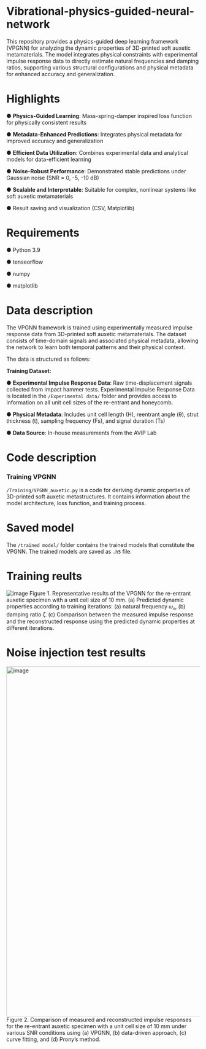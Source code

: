 # Vibrational-physics-guided-neural-network
This repository provides a physics-guided deep learning framework (VPGNN) for analyzing the dynamic properties of 3D-printed soft auxetic metamaterials. The model integrates physical constraints with experimental impulse response data to directly estimate natural frequencies and damping ratios, supporting various structural configurations and physical metadata for enhanced accuracy and generalization.

# Highlights
● **Physics-Guided Learning**: Mass-spring-damper inspired loss function for physically consistent results

● **Metadata-Enhanced Predictions**: Integrates physical metadata for improved accuracy and generalization

● **Efficient Data Utilization**: Combines experimental data and analytical models for data-efficient learning

● **Noise-Robust Performance**: Demonstrated stable predictions under Gaussian noise (SNR = 0, -5, -10 dB)

● **Scalable and Interpretable**: Suitable for complex, nonlinear systems like soft auxetic metamaterials

● Result saving and visualization (CSV, Matplotlib)

# Requirements
● Python 3.9

● tenseorflow

● numpy

● matplotlib

# Data description
The VPGNN framework is trained using experimentally measured impulse response data from 3D-printed soft auxetic metamaterials. The dataset consists of time-domain signals and associated physical metadata, allowing the network to learn both temporal patterns and their physical context.

The data is structured as follows:

**Training Dataset:**

 ●   **Experimental Impulse Response Data**: Raw time-displacement signals collected from impact hammer tests.
 Experimental Impulse Response Data is located in the `/Experimental data/` folder and provides access to information on all unit cell sizes of the re-entrant and honeycomb.

 ●   **Physical Metadata**: Includes unit cell length (H), reentrant angle (θ), strut thickness (t), sampling frequency (Fs), and signal duration (Ts)

 ●   **Data Source**:  In-house measurements from the AVIP Lab

 # Code description
### Training VPGNN
 `/Training/VPGNN_auxetic.py` is a code for deriving dynamic properties of 3D-printed soft auxetic metastructures. It contains information about the model architecture, loss function, and training process.

 # Saved model
 The `/trained model/` folder contains the trained models that constitute the VPGNN. The trained models are saved as `.h5` file.

# Training reults
![image](https://github.com/user-attachments/assets/1fe6ad42-a930-4290-b986-c6ccddeda4af)
Figure 1. Representative results of the VPGNN for the re-entrant auxetic specimen with a unit cell size of 10 mm. (a) Predicted dynamic properties according to training iterations: (a) natural frequency 𝜔<sub>𝑛</sub>, (b) damping ratio 𝜁. (c) Comparison between the measured impulse response and the reconstructed response using the predicted dynamic properties at different iterations.

# Noise injection test results
<img width="1128" height="911" alt="image" src="https://github.com/user-attachments/assets/1b98a637-0f55-4a89-ba13-cc262e3d6872" />
Figure 2. Comparison of measured and reconstructed impulse responses for the re-entrant auxetic specimen with a unit cell size of 10 mm under various SNR conditions using (a) VPGNN, (b) data-driven approach, (c) curve fitting, and (d) Prony’s method. 



